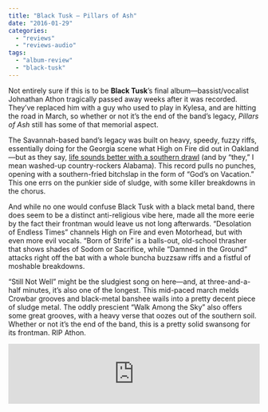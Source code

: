 ```yaml
---
title: "Black Tusk – Pillars of Ash"
date: "2016-01-29"
categories: 
  - "reviews"
  - "reviews-audio"
tags: 
  - "album-review"
  - "black-tusk"
---
```


Not entirely sure if this is to be **Black Tusk**’s final album—bassist/vocalist Johnathan Athon tragically passed away weeks after it was recorded. They’ve replaced him with a guy who used to play in Kylesa, and are hitting the road in March, so whether or not it’s the end of the band’s legacy, _Pillars of Ash_ still has some of that memorial aspect.

The Savannah-based band’s legacy was built on heavy, speedy, fuzzy riffs, essentially doing for the Georgia scene what High on Fire did out in Oakland—but as they say, [life sounds better with a southern drawl](https://www.youtube.com/watch?v=kLEvctpdqZM) (and by “they,” I mean washed-up country-rockers Alabama). This record pulls no punches, opening with a southern-fried bitchslap in the form of “God’s on Vacation.” This one errs on the punkier side of sludge, with some killer breakdowns in the chorus.

And while no one would confuse Black Tusk with a black metal band, there does seem to be a distinct anti-religious vibe here, made all the more eerie by the fact their frontman would leave us not long afterwards. “Desolation of Endless Times” channels High on Fire and even Motorhead, but with even more evil vocals. “Born of Strife” is a balls-out, old-school thrasher that shows shades of Sodom or Sacrifice, while “Damned in the Ground” attacks right off the bat with a whole buncha buzzsaw riffs and a fistful of moshable breakdowns.

“Still Not Well” might be the sludgiest song on here—and, at three-and-a-half minutes, it’s also one of the longest. This mid-paced march melds Crowbar grooves and black-metal banshee wails into a pretty decent piece of sludge metal. The oddly prescient “Walk Among the Sky” also offers some great grooves, with a heavy verse that oozes out of the southern soil. Whether or not it’s the end of the band, this is a pretty solid swansong for its frontman. RIP Athon.

<iframe style="border: 0; width: 100%; height: 120px;" src="https://bandcamp.com/EmbeddedPlayer/album=52780668/size=large/bgcol=ffffff/linkcol=0687f5/tracklist=false/artwork=small/transparent=true/" width="300" height="150" seamless=""><a href="http://blacktusk.bandcamp.com/album/pillars-of-ash">Pillars of Ash by Black Tusk</a></iframe>
